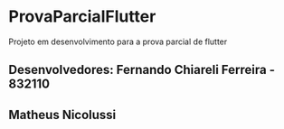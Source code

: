 # ProvaParcialFlutter
Projeto em desenvolvimento para a prova parcial de flutter
## Desenvolvedores: Fernando Chiareli Ferreira - 832110 
## Matheus Nicolussi
